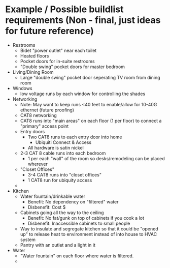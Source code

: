# Example / Possible buildlist requirements (Non - final, just ideas for future reference)


- Restrooms
	- Bidet "power outlet" near each toilet
	- Heated floors
	- Pocket doors for in-suite restrooms
	- "Double swing" pocket doors for master bedroom
- Living/Dining Room
	- Large "double swing" pocket door seperating TV room from dining room
- Windows
	- low voltage runs by each window for controlling the shades
- Networking
	- Note:  May want to keep runs <40 feet to enable/allow for 10-40G ethernet (future proofing)
	- CAT8 networking
	- CAT8 runs into "main areas" on each floor (1 per floor) to connect a "primary" access point
	- Entry doors
		- Two CAT8 runs to each entry door into home
			- Ubiquiti Connect & Access 
		- All hardware is satin nickel
	- 2-3 CAT 8 cable runs into each bedroom
		- 1 per each "wall" of the room so desks/remodeling can be placed wherever
	- "Closet Offices"
		- 3-4 CAT8 runs into "closet offices"
		- 1 CAT8 run for ubiquity access
	- 
- Kitchen
	- Water fountain/drinkable water
		- Benefit:  No dependency on "filtered" water
		- Disbenefit:  Cost $
	- Cabinets going all the way to the ceiling
		- Benefit:  No fat/gunk on top of cabinets if you cook a lot
		- Disbenefit:  Inaccessible cabinets to small people
	- Way to insulate and segregate kitchen so that it could be "opened up" to release heat to environment instead of into house to HVAC system
	- Pantry with an outlet and a light in it
- Water
	- "Water fountain" on each floor where water is filtered. 
	- 